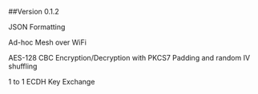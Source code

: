 ##Version 0.1.2 

JSON Formatting

Ad-hoc Mesh over WiFi

AES-128 CBC Encryption/Decryption with PKCS7 Padding and random IV shuffling

1 to 1 ECDH Key Exchange
